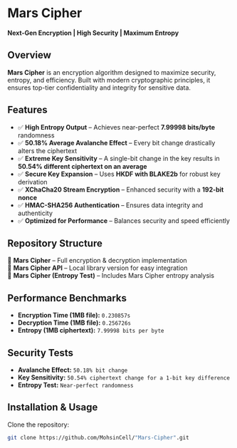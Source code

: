 # **Mars Cipher** 
**Next-Gen Encryption | High Security | Maximum Entropy**  

## **Overview**  
**Mars Cipher** is an encryption algorithm designed to maximize security, entropy, and efficiency. Built with modern cryptographic principles, it ensures top-tier confidentiality and integrity for sensitive data.  

## **Features**  
- ✅ **High Entropy Output** – Achieves near-perfect **7.99998 bits/byte** randomness  
- ✅ **50.18% Average Avalanche Effect** – Every bit change drastically alters the ciphertext  
- ✅ **Extreme Key Sensitivity** – A single-bit change in the key results in **50.54% different ciphertext on an average**  
- ✅ **Secure Key Expansion** – Uses **HKDF with BLAKE2b** for robust key derivation  
- ✅ **XChaCha20 Stream Encryption** – Enhanced security with a **192-bit nonce**  
- ✅ **HMAC-SHA256 Authentication** – Ensures data integrity and authenticity  
- ✅ **Optimized for Performance** – Balances security and speed efficiently  

## **Repository Structure**  
📂 **Mars Cipher** – Full encryption & decryption implementation  
📂 **Mars Cipher API** – Local library version for easy integration  
📂 **Mars Cipher (Entropy Test)** – Includes Mars Cipher entropy analysis  

## **Performance Benchmarks**  
- **Encryption Time (1MB file):** `0.230857s`  
- **Decryption Time (1MB file):** `0.256726s`  
- **Entropy (1MB ciphertext):** `7.99998 bits per byte`  

## **Security Tests**  
- **Avalanche Effect:** `50.18% bit change`  
- **Key Sensitivity:** `50.54% ciphertext change for a 1-bit key difference`  
- **Entropy Test:** `Near-perfect randomness`  

## **Installation & Usage**  
Clone the repository:  
```bash
git clone https://github.com/MohsinCell/"Mars-Cipher".git
